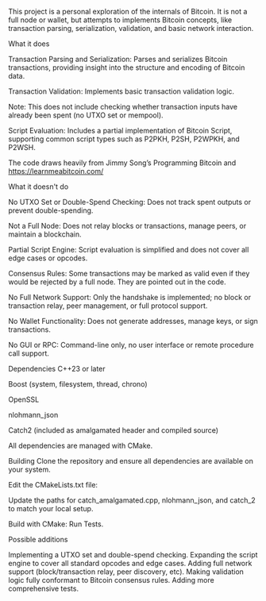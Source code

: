 This project is a personal exploration of the internals of Bitcoin. It is not a full node or wallet, but attempts to implements Bitcoin concepts, like transaction parsing, serialization, validation, and basic network interaction.


What it does

Transaction Parsing and Serialization:
Parses and serializes Bitcoin transactions, providing insight into the structure and encoding of Bitcoin data.

Transaction Validation:
Implements basic transaction validation logic.

Note: This does not include checking whether transaction inputs have already been spent (no UTXO set or mempool).

Script Evaluation:
Includes a partial implementation of Bitcoin Script, supporting common script types such as P2PKH, P2SH, P2WPKH, and P2WSH.

The code draws heavily from Jimmy Song’s Programming Bitcoin and https://learnmeabitcoin.com/

What it doesn't do

No UTXO Set or Double-Spend Checking:
Does not track spent outputs or prevent double-spending.

Not a Full Node:
Does not relay blocks or transactions, manage peers, or maintain a blockchain.

Partial Script Engine:
Script evaluation is simplified and does not cover all edge cases or opcodes.

Consensus Rules:
Some transactions may be marked as valid even if they would be rejected by a full node. They are pointed out in the code.

No Full Network Support:
Only the handshake is implemented; no block or transaction relay, peer management, or full protocol support.

No Wallet Functionality:
Does not generate addresses, manage keys, or sign transactions.

No GUI or RPC:
Command-line only, no user interface or remote procedure call support.

Dependencies
C++23 or later

Boost (system, filesystem, thread, chrono)

OpenSSL

nlohmann_json

Catch2 (included as amalgamated header and compiled source)

All dependencies are managed with CMake.

Building
Clone the repository and ensure all dependencies are available on your system.

Edit the CMakeLists.txt file:

Update the paths for catch_amalgamated.cpp, nlohmann_json, and catch_2 to match your local setup.

Build with CMake:
Run Tests.

Possible additions

Implementing a UTXO set and double-spend checking.
Expanding the script engine to cover all standard opcodes and edge cases.
Adding full network support (block/transaction relay, peer discovery, etc).
Making validation logic fully conformant to Bitcoin consensus rules.
Adding more comprehensive tests.
